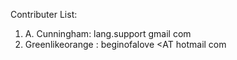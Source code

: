 Contributer List:
  1. A. Cunningham: lang.support <AT> gmail <DOT> com
  2. Greenlikeorange : beginofalove <AT hotmail <DOT> com
